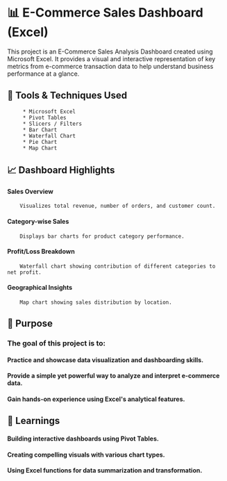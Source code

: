 # 📊 E-Commerce Sales Dashboard (Excel)

This project is an E-Commerce Sales Analysis Dashboard created using Microsoft Excel. 
It provides a visual and interactive representation of key metrics from e-commerce transaction data to help understand business performance at a glance.

## 🔧 Tools & Techniques Used
       
         * Microsoft Excel
         * Pivot Tables
         * Slicers / Filters
         * Bar Chart
         * Waterfall Chart
         * Pie Chart
         * Map Chart

## 📈 Dashboard Highlights      

   #### Sales Overview
        Visualizes total revenue, number of orders, and customer count.

####    Category-wise Sales
        Displays bar charts for product category performance.

####    Profit/Loss Breakdown
        Waterfall chart showing contribution of different categories to net profit.

####    Geographical Insights
        Map chart showing sales distribution by location.

## 📌 Purpose

### The goal of this project is to:
#### Practice and showcase data visualization and dashboarding skills.
#### Provide a simple yet powerful way to analyze and interpret e-commerce data.
#### Gain hands-on experience using Excel's analytical features.  

## 🧠 Learnings

#### Building interactive dashboards using Pivot Tables.
#### Creating compelling visuals with various chart types.
#### Using Excel functions for data summarization and transformation.

      
